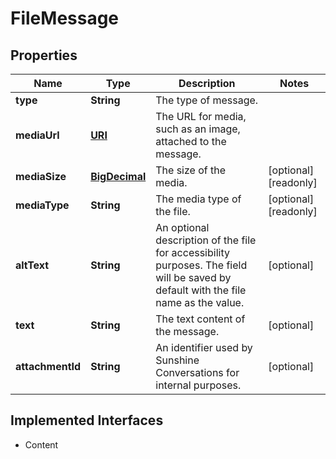 

# FileMessage

## Properties

Name | Type | Description | Notes
------------ | ------------- | ------------- | -------------
**type** | **String** | The type of message. | 
**mediaUrl** | [**URI**](URI.md) | The URL for media, such as an image, attached to the message. | 
**mediaSize** | [**BigDecimal**](BigDecimal.md) | The size of the media. |  [optional] [readonly]
**mediaType** | **String** | The media type of the file. |  [optional] [readonly]
**altText** | **String** | An optional description of the file for accessibility purposes. The field will be saved by default with the file name as the value. |  [optional]
**text** | **String** | The text content of the message. |  [optional]
**attachmentId** | **String** | An identifier used by Sunshine Conversations for internal purposes. |  [optional]


## Implemented Interfaces

* Content


